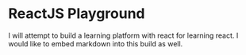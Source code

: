 # ReactJS Playground
I will attempt to build a learning platform with react for learning react. I would like to embed markdown into this build as well.
